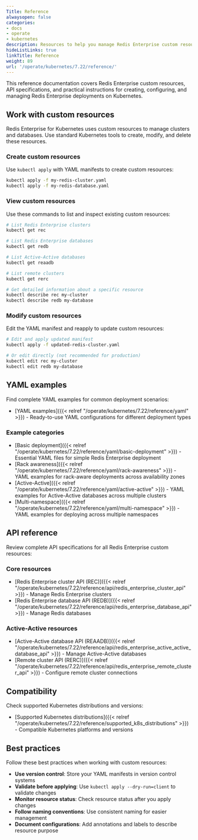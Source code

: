 ```yaml
---
Title: Reference
alwaysopen: false
categories:
- docs
- operate
- kubernetes
description: Resources to help you manage Redis Enterprise custom resources on Kubernetes.
hideListLinks: true
linkTitle: Reference
weight: 89
url: '/operate/kubernetes/7.22/reference/'
---
```


This reference documentation covers Redis Enterprise custom resources, API specifications, and practical instructions for creating, configuring, and managing Redis Enterprise deployments on Kubernetes.

## Work with custom resources

Redis Enterprise for Kubernetes uses custom resources to manage clusters and databases. Use standard Kubernetes tools to create, modify, and delete these resources.

### Create custom resources

Use `kubectl apply` with YAML manifests to create custom resources:

```bash
kubectl apply -f my-redis-cluster.yaml
kubectl apply -f my-redis-database.yaml
```

### View custom resources

Use these commands to list and inspect existing custom resources:

```bash
# List Redis Enterprise clusters
kubectl get rec

# List Redis Enterprise databases
kubectl get redb

# List Active-Active databases
kubectl get reaadb

# List remote clusters
kubectl get rerc

# Get detailed information about a specific resource
kubectl describe rec my-cluster
kubectl describe redb my-database
```

### Modify custom resources

Edit the YAML manifest and reapply to update custom resources:

```bash
# Edit and apply updated manifest
kubectl apply -f updated-redis-cluster.yaml

# Or edit directly (not recommended for production)
kubectl edit rec my-cluster
kubectl edit redb my-database
```

## YAML examples

Find complete YAML examples for common deployment scenarios:

- [YAML examples]({{< relref "/operate/kubernetes/7.22/reference/yaml" >}}) - Ready-to-use YAML configurations for different deployment types

### Example categories

- [Basic deployment]({{< relref "/operate/kubernetes/7.22/reference/yaml/basic-deployment" >}}) - Essential YAML files for simple Redis Enterprise deployment
- [Rack awareness]({{< relref "/operate/kubernetes/7.22/reference/yaml/rack-awareness" >}}) - YAML examples for rack-aware deployments across availability zones
- [Active-Active]({{< relref "/operate/kubernetes/7.22/reference/yaml/active-active" >}}) - YAML examples for Active-Active databases across multiple clusters
- [Multi-namespace]({{< relref "/operate/kubernetes/7.22/reference/yaml/multi-namespace" >}}) - YAML examples for deploying across multiple namespaces

## API reference

Review complete API specifications for all Redis Enterprise custom resources:

### Core resources

- [Redis Enterprise cluster API (REC)]({{< relref "/operate/kubernetes/7.22/reference/api/redis_enterprise_cluster_api" >}}) - Manage Redis Enterprise clusters
- [Redis Enterprise database API (REDB)]({{< relref "/operate/kubernetes/7.22/reference/api/redis_enterprise_database_api" >}}) - Manage Redis databases

### Active-Active resources

- [Active-Active database API (REAADB)]({{< relref "/operate/kubernetes/7.22/reference/api/redis_enterprise_active_active_database_api" >}}) - Manage Active-Active databases
- [Remote cluster API (RERC)]({{< relref "/operate/kubernetes/7.22/reference/api/redis_enterprise_remote_cluster_api" >}}) - Configure remote cluster connections

## Compatibility

Check supported Kubernetes distributions and versions:

- [Supported Kubernetes distributions]({{< relref "/operate/kubernetes/7.22/reference/supported_k8s_distributions" >}}) - Compatible Kubernetes platforms and versions

## Best practices

Follow these best practices when working with custom resources:

- **Use version control**: Store your YAML manifests in version control systems
- **Validate before applying**: Use `kubectl apply --dry-run=client` to validate changes
- **Monitor resource status**: Check resource status after you apply changes
- **Follow naming conventions**: Use consistent naming for easier management
- **Document configurations**: Add annotations and labels to describe resource purpose